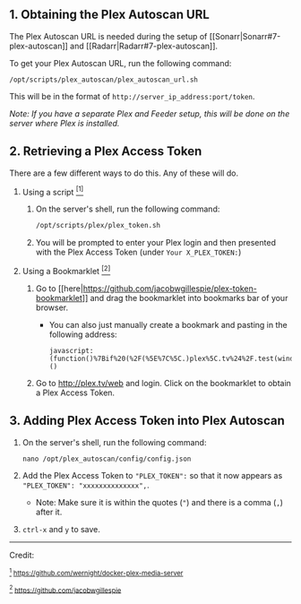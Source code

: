 ## 1. Obtaining the Plex Autoscan URL

The Plex Autoscan URL is needed during the setup of [[Sonarr|Sonarr#7-plex-autoscan]] and [[Radarr|Radarr#7-plex-autoscan]].


To get your Plex Autoscan URL, run the following command:

 ```shell
 /opt/scripts/plex_autoscan/plex_autoscan_url.sh
 ```

This will be in the format of `http://server_ip_address:port/token`.


_Note: If you have a separate Plex and Feeder setup, this will be done on the server where Plex is installed._
       


## 2. Retrieving a Plex Access Token

There are a few different ways to do this. Any of these will do. 

1. Using a script <a href="#note1" id="note1ref"><sup>[1]</sup></a> 


   1. On the server's shell, run the following command:

      ```bash
      /opt/scripts/plex/plex_token.sh
      ```
   
   1. You will be prompted to enter your Plex login and then presented with the  Plex Access Token (under `Your X_PLEX_TOKEN:`)


1. Using a Bookmarklet <a href="#note2" id="note2ref"><sup>[2]</sup></a> 


   1. Go to [[here|https://github.com/jacobwgillespie/plex-token-bookmarklet]] and drag the bookmarklet into bookmarks bar of your browser. 

      -  You can also just manually create a bookmark and pasting in the following address:

         ```
         javascript:(function()%7Bif%20(%2F(%5E%7C%5C.)plex%5C.tv%24%2F.test(window.location.hostname))%20%7Bprompt('Your%20Plex%20token'%2C%20window.PLEXWEB.myPlexAccessToken%7C%7Cwindow.localStorage.myPlexAccessToken)%7D%20else%20%7Balert('Please%20drag%20this%20link%20to%20your%20bookmark%20bar%20and%20click%20it%20when%20using%20the%20Plex%20Web%20App')%3B%7D%7D)()
          ```

    1.  Go to http://plex.tv/web and login. Click on the bookmarklet to obtain a Plex Access Token.
   

## 3. Adding Plex Access Token into Plex Autoscan

   1. On the server's shell, run the following command:

      ```
      nano /opt/plex_autoscan/config/config.json
      ```
   1. Add the Plex Access Token to `"PLEX_TOKEN":` so that it now appears as `"PLEX_TOKEN": "xxxxxxxxxxxxxx",`.

      - Note: Make sure it is within the quotes (`"`) and there is a comma (`,`) after it.

   1. `ctrl-x` and `y` to save.


---

Credit:
 
<sub> <a id="note1" href="#note1ref"><sup>1</sup></a> https://github.com/wernight/docker-plex-media-server</sub>

 <sub> <a id="note2" href="#note2ref"><sup>2</sup></a> https://github.com/jacobwgillespie</sub>
